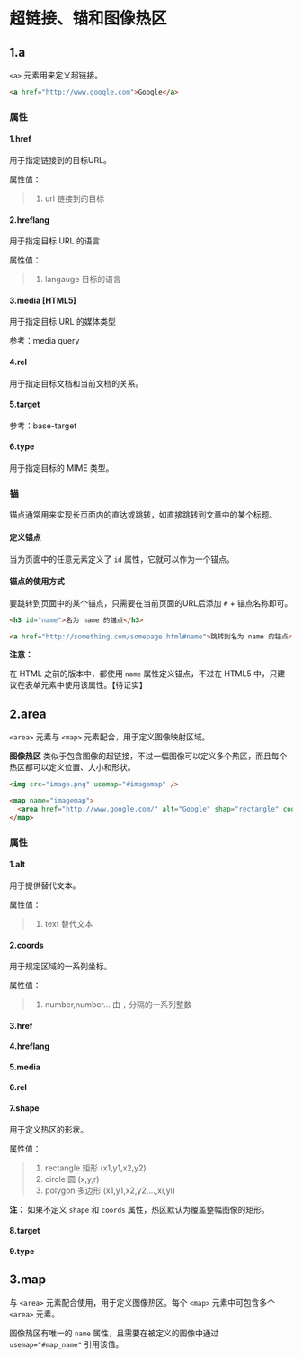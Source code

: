 超链接、锚和图像热区
====

1.a
----

`<a>` 元素用来定义超链接。

```html
<a href="http://www.google.com">Google</a>
```

### 属性

#### 1.href

用于指定链接到的目标URL。

属性值：
>1. url 链接到的目标

#### 2.hreflang

用于指定目标 URL 的语言

属性值：
>1. langauge 目标的语言

#### 3.media [HTML5]

用于指定目标 URL 的媒体类型

参考：media query

#### 4.rel

用于指定目标文档和当前文档的关系。

#### 5.target

参考：base-target

#### 6.type

用于指定目标的 MIME 类型。

### 锚

锚点通常用来实现长页面内的直达或跳转，如直接跳转到文章中的某个标题。

#### 定义锚点

当为页面中的任意元素定义了 `id` 属性，它就可以作为一个锚点。

#### 锚点的使用方式

要跳转到页面中的某个锚点，只需要在当前页面的URL后添加 `#` + 锚点名称即可。

```html
<h3 id="name">名为 name 的锚点</h3>

<a href="http://something.com/somepage.html#name">跳转到名为 name 的锚点</a>
```

__注意：__

在 HTML 之前的版本中，都使用 `name` 属性定义锚点，不过在 HTML5 中，只建议在表单元素中使用该属性。【待证实】

2.area
----

`<area>` 元素与 `<map>` 元素配合，用于定义图像映射区域。

__图像热区__ 类似于包含图像的超链接，不过一幅图像可以定义多个热区，而且每个热区都可以定义位置、大小和形状。

```html
<img src="image.png" usemap="#imagemap" />

<map name="imagemap">
  <area href="http://www.google.com/" alt="Google" shap="rectangle" coords="20,20,50,50" />
</map>
```

### 属性

#### 1.alt

用于提供替代文本。

属性值：
>1. text 替代文本

#### 2.coords

用于规定区域的一系列坐标。

属性值：
>1. number,number... 由 `,` 分隔的一系列整数

#### 3.href

#### 4.hreflang

#### 5.media

#### 6.rel

#### 7.shape

用于定义热区的形状。

属性值：
>1. rectangle 矩形 (x1,y1,x2,y2)
>2. circle 圆 (x,y,r)
>3. polygon 多边形 (x1,y1,x2,y2,...,xi,yi)

__注：__ 如果不定义 `shape` 和 `coords` 属性，热区默认为覆盖整幅图像的矩形。

#### 8.target

#### 9.type

3.map
-----

与 `<area>` 元素配合使用，用于定义图像热区。每个 `<map>` 元素中可包含多个 `<area>` 元素。

图像热区有唯一的 `name` 属性，且需要在被定义的图像中通过 `usemap="#map_name"` 引用该值。
